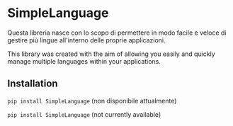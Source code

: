 SimpleLanguage
==============

Questa libreria nasce con lo scopo di permettere in modo facile e veloce di gestire più lingue all'interno delle proprie applicazioni. 

This library was created with the aim of allowing you easily and quickly manage multiple languages within your applications. 

Installation
------------

``pip install SimpleLanguage`` (non disponibile attualmente)

``pip install SimpleLanguage`` (not currently available)